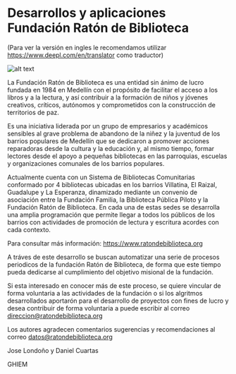 
# Desarrollos y aplicaciones Fundación Ratón de Biblioteca
(Para ver la versión en ingles le recomendamos utilizar https://www.deepl.com/en/translator como traductor)

![alt text](https://raw.githubusercontent.com/username/projectname/branch/path/to/img.png)

La Fundación Ratón de Biblioteca es una entidad sin ánimo de lucro fundada en 1984 en Medellín con el propósito de facilitar el acceso a los libros y a la lectura, y así contribuir a la formación de niños y jóvenes creativos, críticos, autónomos y comprometidos con la construcción de territorios de paz.

Es una iniciativa liderada por un grupo de empresarios y académicos sensibles al grave problema de abandono de la niñez y la juventud de los barrios populares de Medellín que se dedicaron a promover acciones reparadoras desde la cultura y la educación y, al mismo tiempo, formar lectores desde el apoyo a pequeñas bibliotecas en las parroquias, escuelas y organizaciones comunales de los barrios populares.
 
Actualmente cuenta con un Sistema de Bibliotecas Comunitarias conformado por 4 bibliotecas ubicadas en los barrios Villatina, El Raizal, Guadalupe y La Esperanza, dinamizado mediante un convenio de asociación entre la Fundación Familia, la Biblioteca Pública Piloto y la Fundación Ratón de Biblioteca. En cada una de estas sedes se desarrolla una amplia programación que permite llegar a todos los públicos de los barrios con actividades de promoción de lectura y escritura acordes con cada contexto.

Para consultar más información: https://www.ratondebiblioteca.org

A tráves de este desarrollo se buscan automatizar una serie de procesos periodicos de la fundación Ratón de Biblioteca, de forma que este tiempo pueda dedicarse al cumplimiento del objetivo misional de la fundación. 

Si esta interesado en conocer más de este proceso, se quiere vincular de forma voluntaria a las actividades de la fundación o si los algritmos desarrollados aportarón para el desarrollo de proyectos con fines de lucro y desea contribuir de forma voluntaria a puede escribir al correo direccion@ratondebiblioteca.org

Los autores agradecen comentarios sugerencias y recomendaciones al correo datos@ratondebiblioteca.org


Jose Londoño y Daniel Cuartas

GHIEM


